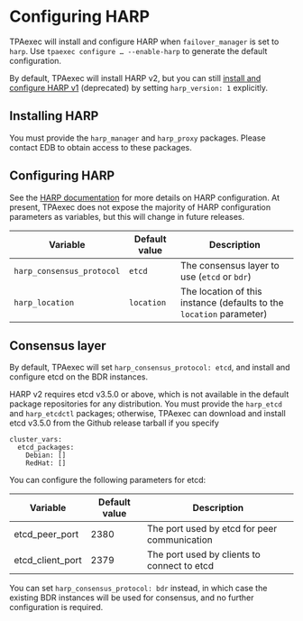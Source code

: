 # Configuring HARP

TPAexec will install and configure HARP when `failover_manager` is set
to `harp`. Use `tpaexec configure … --enable-harp` to generate the
default configuration.

By default, TPAexec will install HARP v2, but you can still
[install and configure HARP v1](harp1.md) (deprecated)
by setting `harp_version: 1` explicitly.

## Installing HARP

You must provide the `harp_manager` and `harp_proxy` packages. Please
contact EDB to obtain access to these packages.

## Configuring HARP 

See the [HARP documentation](https://documentation.enterprisedb.com/harp/release/latest/configuration/)
for more details on HARP configuration. At present, TPAexec does not
expose the majority of HARP configuration parameters as variables, but
this will change in future releases.

Variable | Default value | Description
---- | ---- | ---
`harp_consensus_protocol` | `etcd` | The consensus layer to use (`etcd` or `bdr`)
`harp_location` | `location` | The location of this instance (defaults to the `location` parameter)

## Consensus layer

By default, TPAexec will set `harp_consensus_protocol: etcd`, and
install and configure etcd on the BDR instances.

HARP v2 requires etcd v3.5.0 or above, which is not available in the
default package repositories for any distribution. You must provide the
`harp_etcd` and `harp_etcdctl` packages; otherwise, TPAexec can download
and install etcd v3.5.0 from the Github release tarball if you specify

```
cluster_vars:
  etcd_packages:
    Debian: []
    RedHat: []
```

You can configure the following parameters for etcd:

Variable	| Default value	| Description
---|---|---
etcd_peer_port	| 2380	| The port used by etcd for peer communication
etcd_client_port	| 2379	| The port used by clients to connect to etcd

You can set `harp_consensus_protocol: bdr` instead, in which case the
existing BDR instances will be used for consensus, and no further
configuration is required.
